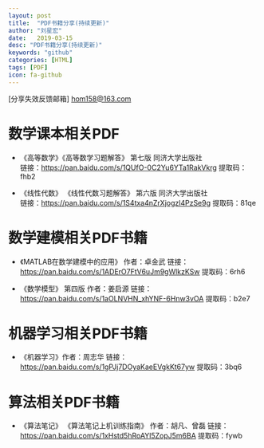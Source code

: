 ```yaml
---
layout: post
title:  "PDF书籍分享(持续更新)"
author: "刘星宏"
date:   2019-03-15
desc: "PDF书籍分享(持续更新)"
keywords: "github"
categories: [HTML]
tags: [PDF]
icon: fa-github
---
```


[分享失效反馈邮箱]  hom158@163.com

# 数学课本相关PDF

* 《高等数学》《高等数学习题解答》 第七版 同济大学出版社<br>
链接：https://pan.baidu.com/s/1QUfO-0C2Yu6YTa1RakVkrg 
提取码：fhb2 

* 《线性代数》 《线性代数习题解答》 第六版 同济大学出版社<br>
链接：https://pan.baidu.com/s/1S4txa4nZrXjogzl4PzSe9g 
提取码：81qe 

# 数学建模相关PDF书籍

* 《MATLAB在数学建模中的应用》 作者：卓金武
链接：https://pan.baidu.com/s/1ADErO7FtV6uJm9gWlkzKSw 
提取码：6rh6 

* 《数学模型》 第四版 作者：姜启源
链接：https://pan.baidu.com/s/1aOLNVHN_xhYNF-6Hnw3vOA 
提取码：b2e7 


# 机器学习相关PDF书籍

* 《机器学习》作者：周志华
链接：https://pan.baidu.com/s/1gPJj7DOyaKaeEVgkKt67yw 
提取码：3bq6 

# 算法相关PDF书籍
* 《算法笔记》 《算法笔记上机训练指南》 作者：胡凡、曾磊
链接：https://pan.baidu.com/s/1xHstd5hRoAYl5ZopJ5m6BA 
提取码：fywb 